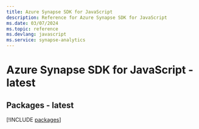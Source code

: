 ```yaml
---
title: Azure Synapse SDK for JavaScript
description: Reference for Azure Synapse SDK for JavaScript
ms.date: 03/07/2024
ms.topic: reference
ms.devlang: javascript
ms.service: synapse-analytics
---
```

# Azure Synapse SDK for JavaScript - latest
## Packages - latest
[!INCLUDE [packages](synapse-index.md)]